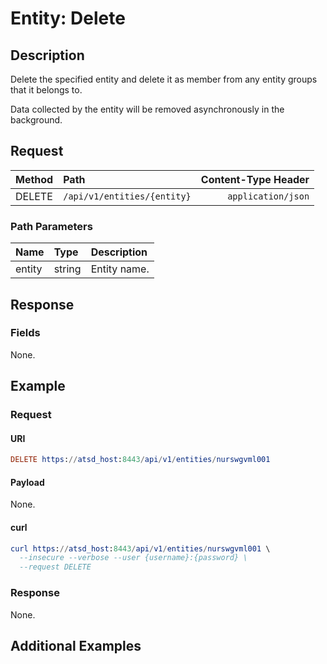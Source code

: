 # Entity: Delete

## Description

Delete the specified entity and delete it as member from any entity groups that it belongs to.

Data collected by the entity will be removed asynchronously in the background.

## Request

| **Method** | **Path** | **Content-Type Header**|
|:---|:---|---:|
| DELETE | `/api/v1/entities/{entity}` | `application/json` |

### Path Parameters 

|**Name**|**Type**|**Description**|
|:---|:---|:---|
| entity |string|Entity name.|

## Response

### Fields

None.

## Example

### Request

#### URI

```elm
DELETE https://atsd_host:8443/api/v1/entities/nurswgvml001
```
#### Payload

None.

#### curl 

```elm
curl https://atsd_host:8443/api/v1/entities/nurswgvml001 \
  --insecure --verbose --user {username}:{password} \
  --request DELETE
```

### Response

None.

## Additional Examples

